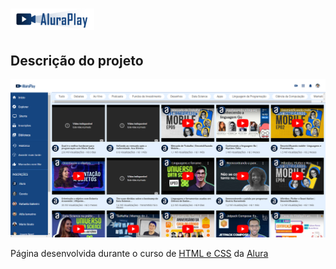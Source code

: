 # ![Logo da Alura+](img/cabecalho/Logo.png)

## Descrição do projeto

![Screenshot](screenshot.png)

Página desenvolvida durante o curso de [HTML e CSS](https://cursos.alura.com.br/course/css-flexbox-layouts-responsivos) da [Alura](https://www.alura.com.br)
